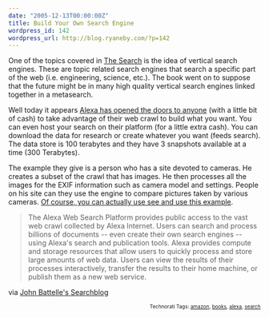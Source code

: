 ```yaml
---
date: "2005-12-13T00:00:00Z"
title: Build Your Own Search Engine
wordpress_id: 142
wordpress_url: http://blog.ryaneby.com/?p=142
---
```

One of the topics covered in <a href="http://www.amazon.com/gp/product/1591840880/">The Search</a> is the idea of vertical search engines. These are topic related search engines that search a specific part of the web (i.e. engineering, science, etc.). The book went on to suppose that the future might be in many high quality vertical search engines linked together in a metasearch.

Well today it appears <a href="http://websearch.alexa.com/welcome.html">Alexa has opened the doors to anyone</a> (with a little bit of cash) to take advantage of their web crawl to build what you want. You can even host your search on their platform (for a little extra cash). You can download the data for research or create whatever you want (feeds search). The data store is 100 terabytes and they have 3 snapshots available at a time (300 Terabytes).

The example they give is a person who has a site devoted to cameras. He creates a subset of the crawl that has images. He then processes all the images for the EXIF information such as camera model and settings. People on his site can they use the engine to compare pictures taken by various cameras. <a href="http://photos.alexa.com/">Of course, you can actually use see and use this example</a>.

<blockquote>The Alexa Web Search Platform provides public access to the vast web crawl collected by Alexa Internet. Users can search and process billions of documents -- even create their own search engines -- using Alexa's search and publication tools. Alexa provides compute and storage resources that allow users to quickly process and store large amounts of web data. Users can view the results of their processes interactively, transfer the results to their home machine, or publish them as a new web service.</blockquote>

via <a href="http://battellemedia.com/archives/002116.php">John Battelle's Searchblog</a>


<!-- technorati tags start --><p style="text-align:right;font-size:10px;">Technorati Tags: <a href="http://www.technorati.com/tag/amazon" rel="tag">amazon</a>, <a href="http://www.technorati.com/tag/books" rel="tag">books</a>, <a href="http://www.technorati.com/tag/alexa" rel="tag">alexa</a>, <a href="http://www.technorati.com/tag/search" rel="tag">search</a></p><!-- technorati tags end -->
